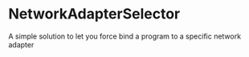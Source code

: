 # NetworkAdapterSelector
A simple solution to let you force bind a program to a specific network adapter
